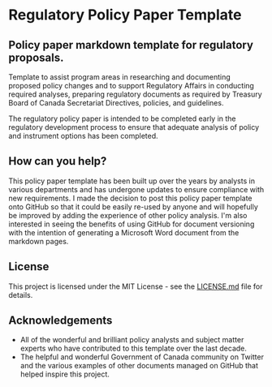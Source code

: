# Regulatory Policy Paper Template
## Policy paper markdown template for regulatory proposals.

Template to assist program areas in researching and documenting proposed policy changes and to support Regulatory Affairs in conducting required analyses, preparing regulatory documents as required by Treasury Board of Canada Secretariat Directives, policies, and guidelines.

The regulatory policy paper is intended to be completed early in the regulatory development process to ensure that adequate analysis of policy and instrument options has been completed.

## How can you help?
This policy paper template has been built up over the years by analysts in various departments and has undergone updates to ensure compliance with new requirements. I made the decision to post this policy paper template onto GitHub so that it could be easily re-used by anyone and will hopefully be improved by adding the experience of other policy analysis.  I'm also interested in seeing the benefits of using GitHub for document versioning with the intention of generating a Microsoft Word document from the markdown pages.

## License
This project is licensed under the MIT License - see the [LICENSE.md](LICENSE.md) file for details.

## Acknowledgements
* All of the wonderful and brilliant policy analysts and subject matter experts who have contributed to this template over the last decade.
* The helpful and wonderful Government of Canada community on Twitter and the various examples of other documents managed on GitHub that helped inspire this project.
